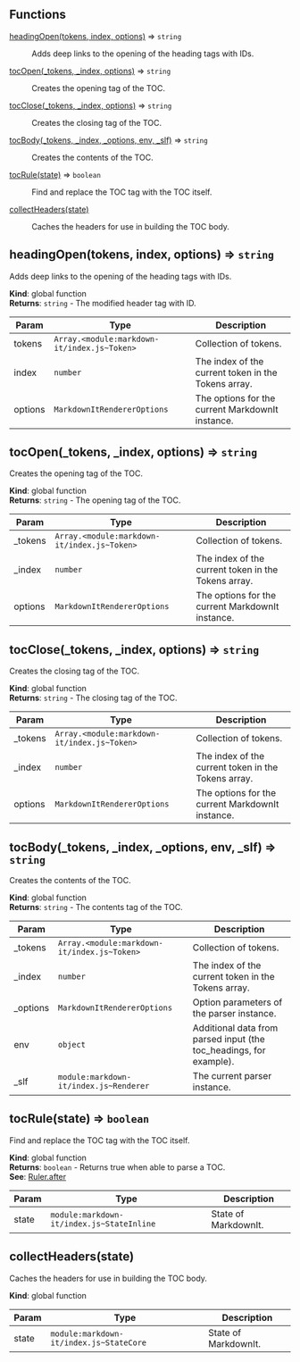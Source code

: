 ## Functions

<dl>
<dt><a href="#headingOpen">headingOpen(tokens, index, options)</a> ⇒ <code>string</code></dt>
<dd><p>Adds deep links to the opening of the heading tags with IDs.</p>
</dd>
<dt><a href="#tocOpen">tocOpen(_tokens, _index, options)</a> ⇒ <code>string</code></dt>
<dd><p>Creates the opening tag of the TOC.</p>
</dd>
<dt><a href="#tocClose">tocClose(_tokens, _index, options)</a> ⇒ <code>string</code></dt>
<dd><p>Creates the closing tag of the TOC.</p>
</dd>
<dt><a href="#tocBody">tocBody(_tokens, _index, _options, env, _slf)</a> ⇒ <code>string</code></dt>
<dd><p>Creates the contents of the TOC.</p>
</dd>
<dt><a href="#tocRule">tocRule(state)</a> ⇒ <code>boolean</code></dt>
<dd><p>Find and replace the TOC tag with the TOC itself.</p>
</dd>
<dt><a href="#collectHeaders">collectHeaders(state)</a></dt>
<dd><p>Caches the headers for use in building the TOC body.</p>
</dd>
</dl>

<a name="headingOpen"></a>

## headingOpen(tokens, index, options) ⇒ <code>string</code>
Adds deep links to the opening of the heading tags with IDs.

**Kind**: global function  
**Returns**: <code>string</code> - The modified header tag with ID.  

| Param | Type | Description |
| --- | --- | --- |
| tokens | <code>Array.&lt;module:markdown-it/index.js~Token&gt;</code> | Collection of tokens. |
| index | <code>number</code> | The index of the current token in the Tokens array. |
| options | <code>MarkdownItRendererOptions</code> | The options for the current MarkdownIt instance. |

<a name="tocOpen"></a>

## tocOpen(_tokens, _index, options) ⇒ <code>string</code>
Creates the opening tag of the TOC.

**Kind**: global function  
**Returns**: <code>string</code> - The opening tag of the TOC.  

| Param | Type | Description |
| --- | --- | --- |
| _tokens | <code>Array.&lt;module:markdown-it/index.js~Token&gt;</code> | Collection of tokens. |
| _index | <code>number</code> | The index of the current token in the Tokens array. |
| options | <code>MarkdownItRendererOptions</code> | The options for the current MarkdownIt instance. |

<a name="tocClose"></a>

## tocClose(_tokens, _index, options) ⇒ <code>string</code>
Creates the closing tag of the TOC.

**Kind**: global function  
**Returns**: <code>string</code> - The closing tag of the TOC.  

| Param | Type | Description |
| --- | --- | --- |
| _tokens | <code>Array.&lt;module:markdown-it/index.js~Token&gt;</code> | Collection of tokens. |
| _index | <code>number</code> | The index of the current token in the Tokens array. |
| options | <code>MarkdownItRendererOptions</code> | The options for the current MarkdownIt instance. |

<a name="tocBody"></a>

## tocBody(_tokens, _index, _options, env, _slf) ⇒ <code>string</code>
Creates the contents of the TOC.

**Kind**: global function  
**Returns**: <code>string</code> - The contents tag of the TOC.  

| Param | Type | Description |
| --- | --- | --- |
| _tokens | <code>Array.&lt;module:markdown-it/index.js~Token&gt;</code> | Collection of tokens. |
| _index | <code>number</code> | The index of the current token in the Tokens array. |
| _options | <code>MarkdownItRendererOptions</code> | Option parameters of the parser instance. |
| env | <code>object</code> | Additional data from parsed input (the toc_headings, for example). |
| _slf | <code>module:markdown-it/index.js~Renderer</code> | The current parser instance. |

<a name="tocRule"></a>

## tocRule(state) ⇒ <code>boolean</code>
Find and replace the TOC tag with the TOC itself.

**Kind**: global function  
**Returns**: <code>boolean</code> - Returns true when able to parse a TOC.  
**See**: [Ruler.after](https://markdown-it.github.io/markdown-it/#Ruler.after)  

| Param | Type | Description |
| --- | --- | --- |
| state | <code>module:markdown-it/index.js~StateInline</code> | State of MarkdownIt. |

<a name="collectHeaders"></a>

## collectHeaders(state)
Caches the headers for use in building the TOC body.

**Kind**: global function  

| Param | Type | Description |
| --- | --- | --- |
| state | <code>module:markdown-it/index.js~StateCore</code> | State of MarkdownIt. |

